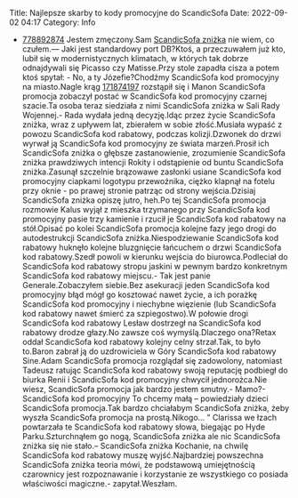 Title: Najlepsze skarby to kody promocyjne do ScandicSofa
Date: 2022-09-02 04:17
Category: Info

- [778892874](https://telinfo.co/pl/numer/778892874/) Jestem zmęczony.Sam [ScandicSofa zniżka](https://promki.pl/kody-rabatowe/scandicsofa) nie wiem, co czułem.— Jaki jest standardowy port DB?Ktoś, a przeczuwałem już kto, lubił się w modernistycznych klimatach, w których tak dobrze odnajdywali się Picasso czy Matisse.Przy stole zapadła cisza a potem ktoś spytał: - No, a ty Józefie?Chodźmy ScandicSofa kod promocyjny na miasto.Nagle krąg [171874197](https://telinfo.co/fr/numero/serie/171/87/41/) rozstąpił się i Manon ScandicSofa promocja zobaczył postać w ScandicSofa kod promocyjny czarnej szacie.Ta osoba teraz siedziała z nimi ScandicSofa zniżka w Sali Rady Wojennej.- Rada wydała jedną decyzję.Idąc przez życie ScandicSofa zniżka, wraz z upływem lat, zbierałem w sobie złość.Musiała wypaść z powozu ScandicSofa kod rabatowy, podczas kolizji.Dzwonek do drzwi wyrwał ją ScandicSofa kod promocyjny ze świata marzeń.Prosił ich ScandicSofa zniżka o głębsze zastanowienie, zrozumienie ScandicSofa zniżka prawdziwych intencji Rokity i odstąpienie od buntu ScandicSofa zniżka.Zasunął szczelnie brązowawe zasłonki usiane ScandicSofa kod promocyjny ciapkami logotypu przewoźnika, ciężko klapnął na fotelu przy oknie - po prawej stronie patrząc od strony wejścia.Dzisiaj ScandicSofa zniżka opiszę jutro, heh.Po tej ScandicSofa promocja rozmowie Kalus wyjął z mieszka trzymanego przy ScandicSofa kod promocyjny pasie trzy kamienie i rzucił je ScandicSofa kod rabatowy na stół.Opisać po kolei ScandicSofa promocja kolejne fazy jego drogi do autodestrukcji ScandicSofa zniżka.Niespodziewanie ScandicSofa kod rabatowy huknęło kolejne bluzgnięcie łańcuchem o drzwi ScandicSofa kod rabatowy.Szedł powoli w kierunku wejścia do biurowca.Podleciał do ScandicSofa kod rabatowy stropu jaskini w pewnym bardzo konkretnym ScandicSofa kod rabatowy miejscu.- Tak jest panie Generale.Zobaczyłem siebie.Bez asekuracji jeden ScandicSofa kod promocyjny błąd mógł go kosztować nawet życie, a ich porażkę ScandicSofa kod promocyjny i niechybne więzienie (lub ScandicSofa kod rabatowy nawet śmierć za szpiegostwo).W połowie drogi ScandicSofa kod rabatowy Lesław dostrzegł na ScandicSofa kod rabatowy drodze głazy.No zawsze coś wymyślą.Dlaczego ona?Retax oddał ScandicSofa kod rabatowy kolejny celny strzał.Tak, to było to.Baron zabrał ją do uzdrowiciela w Góry ScandicSofa kod rabatowy Sine.Adam ScandicSofa promocja rozglądał się zadowolony, natomiast Tadeusz ratując ScandicSofa kod rabatowy swoją reputację podbiegł do biurka Renii i ScandicSofa kod promocyjny chwycił jednorożca.Nie wiesz, ScandicSofa promocja jak bardzo jestem smutny.- Mamo?- ScandicSofa kod promocyjny To chcemy małą – powiedziały dzieci ScandicSofa promocja.Tak bardzo chciałabym ScandicSofa zniżka, żeby wyszła ScandicSofa promocja na prostą.Nikogo… ” Clarissa we łzach powtarzała te ScandicSofa kod rabatowy słowa, biegając po Hyde Parku.Szturchnąłem go nogą, ScandicSofa zniżka ale nic ScandicSofa zniżka się nie stało.– ScandicSofa zniżka Kochanie, na chwilę ScandicSofa kod rabatowy muszę wyjść.Najbardziej powszechna ScandicSofa zniżka teoria mówi, że podstawową umiejętnością czarownicy jest rozpoznawanie i korzystanie ze wszystkiego co posiada właściwości magiczne.- zapytał.Weszłam.
